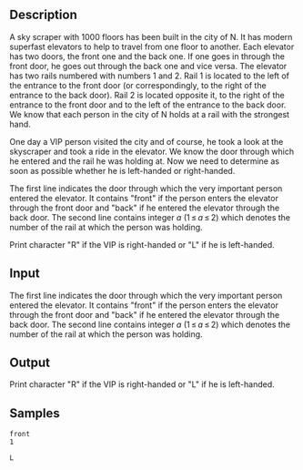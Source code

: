 ## Description

<div><p>A sky scraper with 1000 floors has been built in the city of N. It has modern superfast elevators to help to travel from one floor to another. Each elevator has two doors, the front one and the back one. If one goes in through the front door, he goes out through the back one and vice versa. The elevator has two rails numbered with numbers 1 and 2. Rail 1 is located to the left of the entrance to the front door (or correspondingly, to the right of the entrance to the back door). Rail 2 is located opposite it, to the right of the entrance to the front door and to the left of the entrance to the back door. We know that each person in the city of N holds at a rail with the strongest hand. </p><p>One day a VIP person visited the city and of course, he took a look at the skyscraper and took a ride in the elevator. We know the door through which he entered and the rail he was holding at. Now we need to determine as soon as possible whether he is left-handed or right-handed.</p></div><div class="input-specification"><p>The first line indicates the door through which the very important person entered the elevator. It contains <span class="tex-font-style-tt">"front"</span> if the person enters the elevator through the front door and <span class="tex-font-style-tt">"back"</span> if he entered the elevator through the back door. The second line contains integer <span class="tex-span"><i>a</i></span> (<span class="tex-span">1 ≤ <i>a</i> ≤ 2</span>) which denotes the number of the rail at which the person was holding.</p></div><div class="output-specification"><p>Print character <span class="tex-font-style-tt">"R"</span> if the VIP is right-handed or <span class="tex-font-style-tt">"L"</span> if he is left-handed.</p></div>


## Input

<p>The first line indicates the door through which the very important person entered the elevator. It contains <span class="tex-font-style-tt">"front"</span> if the person enters the elevator through the front door and <span class="tex-font-style-tt">"back"</span> if he entered the elevator through the back door. The second line contains integer <span class="tex-span"><i>a</i></span> (<span class="tex-span">1 ≤ <i>a</i> ≤ 2</span>) which denotes the number of the rail at which the person was holding.</p>


## Output

<p>Print character <span class="tex-font-style-tt">"R"</span> if the VIP is right-handed or <span class="tex-font-style-tt">"L"</span> if he is left-handed.</p>


## Samples

```input1
front
1

```

```output1
L

```



